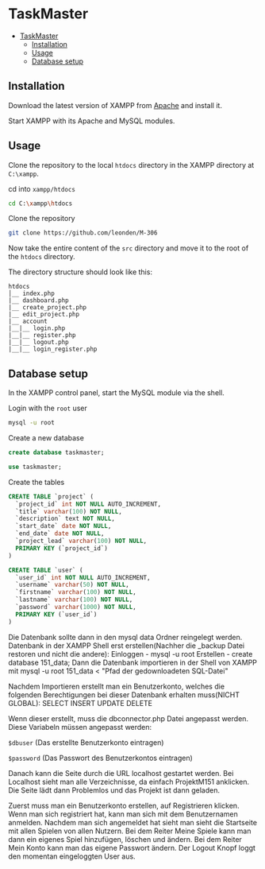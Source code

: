 # TaskMaster

- [TaskMaster](#taskmaster)
  - [Installation](#installation)
  - [Usage](#usage)
  - [Database setup](#database-setup)

## Installation

Download the latest version of XAMPP from [Apache](https://www.apachefriends.org/de/index.html) and install it.

Start XAMPP with its Apache and MySQL modules.

## Usage

Clone the repository to the local `htdocs` directory in the XAMPP directory at `C:\xampp`.

cd into `xampp/htdocs`

```bash
cd C:\xampp\htdocs
```

Clone the repository

```bash
git clone https://github.com/leonden/M-306
```

Now take the entire content of the `src` directory and move it to the root of the `htdocs` directory.

The directory structure should look like this:

```plaintext
htdocs
│__ index.php
|__ dashboard.php
|__ create_project.php
|__ edit_project.php
|__ account
|__|__ login.php
|__|__ register.php
|__|__ logout.php
|__|__ login_register.php
```

## Database setup

In the XAMPP control panel, start the MySQL module via the shell.

Login with the `root` user

```bash
mysql -u root
```

Create a new database

```sql
create database taskmaster;

use taskmaster;
```

Create the tables

```sql
CREATE TABLE `project` (
  `project_id` int NOT NULL AUTO_INCREMENT,
  `title` varchar(100) NOT NULL,
  `description` text NOT NULL,
  `start_date` date NOT NULL,
  `end_date` date NOT NULL,
  `project_lead` varchar(100) NOT NULL,
  PRIMARY KEY (`project_id`)
)

CREATE TABLE `user` (
  `user_id` int NOT NULL AUTO_INCREMENT,
  `username` varchar(50) NOT NULL,
  `firstname` varchar(100) NOT NULL,
  `lastname` varchar(100) NOT NULL,
  `password` varchar(1000) NOT NULL,
  PRIMARY KEY (`user_id`)
)
```

Die Datenbank sollte dann in den mysql data Ordner reingelegt werden.
Datenbank in der XAMPP Shell erst erstellen(Nachher die \_backup Datei restoren und nicht die andere):
Einloggen - mysql -u root
Erstellen - create database 151_data;
Dann die Datenbank importieren in der Shell von XAMPP mit mysql -u root 151_data < "Pfad der gedownloadeten SQL-Datei"

Nachdem Importieren erstellt man ein Benutzerkonto, welches die folgenden Berechtigungen bei dieser Datenbank erhalten muss(NICHT GLOBAL):
SELECT
INSERT
UPDATE
DELETE

Wenn dieser erstellt, muss die dbconnector.php Datei angepasst werden.
Diese Variabeln müssen angepasst werden:

`$dbuser` (Das erstellte Benutzerkonto eintragen)

`$password` (Das Passwort des Benutzerkontos eintragen)

Danach kann die Seite durch die URL localhost gestartet werden.
Bei Localhost sieht man alle Verzeichnisse, da einfach ProjektM151 anklicken.
Die Seite lädt dann Problemlos und das Projekt ist dann geladen.

Zuerst muss man ein Benutzerkonto erstellen, auf Registrieren klicken.
Wenn man sich registriert hat, kann man sich mit dem Benutzernamen anmelden.
Nachdem man sich angemeldet hat sieht man sieht die Startseite mit allen Spielen von allen Nutzern.
Bei dem Reiter Meine Spiele kann man dann ein eigenes Spiel hinzufügen, löschen und ändern.
Bei dem Reiter Mein Konto kann man das eigene Passwort ändern.
Der Logout Knopf loggt den momentan eingeloggten User aus.
